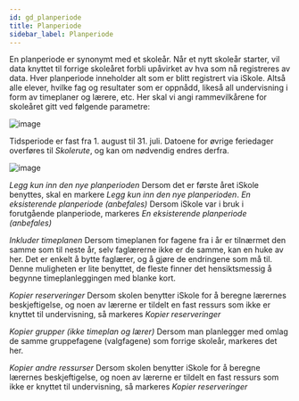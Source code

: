 ```yaml
---
id: gd_planperiode
title: Planperiode
sidebar_label: Planperiode
---
```


En planperiode er synonymt med et skoleår. Når et nytt skoleår starter, vil data knyttet til forrige skoleåret forbli upåvirket av hva som nå registreres av data. Hver planperiode inneholder alt som er blitt registrert via iSkole. Altså alle elever, hvilke fag og resultater som er oppnådd, likeså all undervisning i form av timeplaner og lærere, etc.
Her skal vi angi rammevilkårene for skoleåret gitt ved følgende parametre: 

![image](https://user-images.githubusercontent.com/80097133/120602780-a6811200-c44b-11eb-9263-43530328bd0d.png)

Tidsperiode er fast fra 1. august til 31. juli. Datoene for øvrige feriedager overføres til _Skolerute_, og kan om nødvendig endres derfra.

![image](https://user-images.githubusercontent.com/80097133/120613164-3fb52600-c456-11eb-8a98-a116f7f6a22e.png)

_Legg kun inn den nye planperioden_ Dersom det er første året iSkole benyttes, skal en markere _Legg kun inn den nye planperioden_.
_En eksisterende planperiode (anbefales)_ Dersom iSkole var i bruk i forutgående planperiode, markeres _En eksisterende planperiode (anbefales)_

_Inkluder timeplanen_ Dersom timeplanen for fagene fra i år er tilnærmet den samme som til neste år, selv faglærerne ikke er de samme, kan en huke av her. Det er enkelt å bytte faglærer, og å gjøre de endringene som må til. Denne muligheten er lite benyttet, de fleste finner det hensiktsmessig å begynne timeplanleggingen med blanke kort.

_Kopier reserveringer_ Dersom skolen benytter iSkole for å beregne lærernes beskjeftigelse, og noen av lærerne er tildelt en fast ressurs som ikke er knyttet til undervisning, så markeres _Kopier reserveringer_

_Kopier grupper (ikke timeplan og lærer)_ Dersom man planlegger med omlag de samme gruppefagene (valgfagene) som forrige skoleår, markeres det her.

_Kopier andre ressurser_ Dersom skolen benytter iSkole for å beregne lærernes beskjeftigelse, og noen av lærerne er tildelt en fast ressurs som ikke er knyttet til undervisning, så markeres _Kopier reserveringer_

